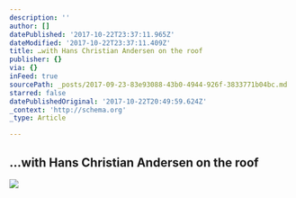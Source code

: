 ```yaml
---
description: ''
author: []
datePublished: '2017-10-22T23:37:11.965Z'
dateModified: '2017-10-22T23:37:11.409Z'
title: …with Hans Christian Andersen on the roof
publisher: {}
via: {}
inFeed: true
sourcePath: _posts/2017-09-23-83e93088-43b0-4944-926f-3833771b04bc.md
starred: false
datePublishedOriginal: '2017-10-22T20:49:59.624Z'
_context: 'http://schema.org'
_type: Article

---
```

## ...with Hans Christian Andersen on the roof
![](https://the-grid-user-content.s3-us-west-2.amazonaws.com/fd305e65-4ec0-4b93-bbc3-df0c12d95b7b.jpg)